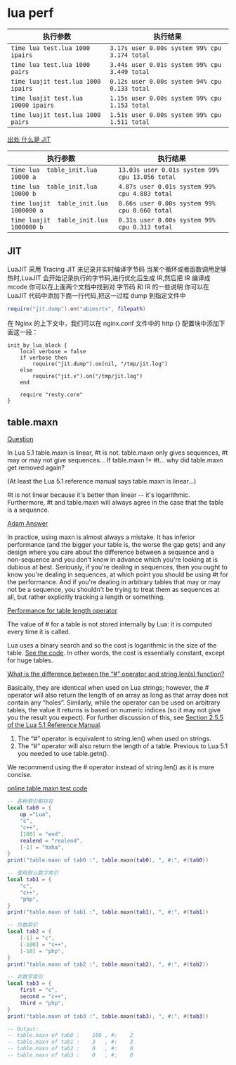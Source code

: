 # lua perf

执行参数                            | 执行结果
------------------------------------|----------------------------------------------
`time lua test.lua 1000 ipairs`     | `3.17s user 0.00s system 99% cpu 3.174 total`
`time lua test.lua 1000 pairs`      | `3.44s user 0.01s system 99% cpu 3.449 total`
`time luajit test.lua 1000 ipairs`  | `0.12s user 0.00s system 94% cpu 0.133 total`
`time luajit test.lua 10000 ipairs` | `1.15s user 0.00s system 99% cpu 1.153 total`
`time luajit test.lua 1000 pairs`   | `1.51s user 0.00s system 99% cpu 1.511 total`

[出处 什么是 JIT](https://moonbingbing.gitbooks.io/openresty-best-practices/content/lua/what_jit.html)

执行参数                                | 执行结果
----------------------------------------|------------------------------------------------
`time lua  table_init.lua 10000 a`      | `13.03s user 0.01s system 99% cpu 13.056 total`
`time lua  table_init.lua 10000 b`      | `4.87s user 0.01s system 99% cpu 4.883 total`
`time luajit  table_init.lua 1000000 a` | `0.66s user 0.00s system 99% cpu 0.660 total`
`time luajit  table_init.lua 1000000 b` | `0.31s user 0.00s system 99% cpu 0.313 total`

## JIT

LuaJIT 采用 Tracing JIT 来记录并实时编译字节码 当某个循环或者函数调用足够热时,LuaJIT 会开始记录执行的字节码,进行优化后生成 IR,然后把 IR 编译成 mcode 你可以在上面两个文档中找到对 字节码 和 IR 的一些说明 你可以在 LuaJIT 代码中添加下面一行代码,把这一过程 dump 到指定文件中

```lua
require("jit.dump").on("abimsrtx", filepath)
```

在 Nginx 的上下文中，我们可以在 nginx.conf 文件中的 http {} 配置块中添加下面这一段：

```nginx
init_by_lua_block {
    local verbose = false
    if verbose then
        require("jit.dump").on(nil, "/tmp/jit.log")
    else
        require("jit.v").on("/tmp/jit.log")
    end

    require "resty.core"
}
```

## table.maxn

[Question](http://lua-users.org/lists/lua-l/2015-05/msg00497.html)

In Lua 5.1 table.maxn is linear, \#t is not. table.maxn only gives sequences, #t may or may not give sequences...
If table.maxn != \#t... why did table.maxn get removed again?

(At least the Lua 5.1 reference manual says table.maxn is linear...)

\#t is not linear because it's better than linear -- it's logarithmic.
Furthermore, \#t and table.maxn will always agree in the case that the
table is a sequence.

[Adam Answer](http://lua-users.org/lists/lua-l/2015-05/msg00499.html)

In practice, using maxn is almost always a mistake. It has inferior
performance (and the bigger your table is, the worse the gap gets) and
any design where you care about the difference between a sequence and
a non-sequence and you don't know in advance which you're looking at
is dubious at best. Seriously, if you're dealing in sequences, then
you ought to know you're dealing in sequences, at which point you
should be using \#t for the performance. And if you're dealing in
arbitrary tables that may or may not be a sequence, you shouldn't be
trying to treat them as sequences at all, but rather explicitly
tracking a length or something.

[Performance for table length operator](https://stackoverflow.com/questions/18200915/performance-for-table-length-operator)

The value of # for a table is not stored internally by Lua: it is computed every time it is called.

Lua uses a binary search and so the cost is logarithmic in the size of the table. [See the code](http://www.lua.org/source/5.2/ltable.c.html#luaH_getn).
In other words, the cost is essentially constant, except for huge tables.

[What is the difference between the “#” operator and string.len(s) function?](https://help.interfaceware.com/what-is-the-difference-between-the-operator-and-string-lens-function.html)

Basically, they are identical when used on Lua strings; however, the # operator will also return the length of an array as long as that array does not contain any “holes”. Similarly, while the operator can be used on arbitrary tables, the value it returns is based on numeric indices (so it may not give you the result you expect). For further discussion of this, see [Section 2.5.5 of the Lua 5.1 Reference Manual](http://www.lua.org/manual/5.1/manual.html#2.5.5).

1. The “#” operator is equivalent to string.len() when used on strings.
1. The “#” operator will also return the length of a table. Previous to Lua 5.1 you needed to use table.getn().

We recommend using the # operator instead of string.len() as it is more concise.

[online table.maxn test code](https://repl.it/join/rfpkezug-bingoohuang)

```lua
-- 各种索引都存在
local tab0 = {
	up ="Lua",
	"c",
	"c++",
	[100] = "end",
	realend = "realend",
	[-1] = "haha",
}
print("table.maxn of tab0 :", table.maxn(tab0), ", #:", #(tab0))

-- 使用默认数字索引
local tab1 = {
	"c",
	"c++",
	"php",
}
print("table.maxn of tab1 :", table.maxn(tab1), ", #:", #(tab1))

-- 负数索引
local tab2 = {
	[-1] = "c",
	[-100] = "c++",
	[-10] = "php",
}
print("table.maxn of tab2 :", table.maxn(tab2), ", #:", #(tab2))

-- 非数字索引
local tab3 = {
	first = "c",
	second = "c++",
	third = "php",
}
print("table.maxn of tab3 :", table.maxn(tab3), ", #:", #(tab3))

-- Output:
-- table.maxn of tab0 :    100 , #:    2
-- table.maxn of tab1 :    3   , #:    3
-- table.maxn of tab2 :    0   , #:    0
-- table.maxn of tab3 :    0   , #:    0
```

